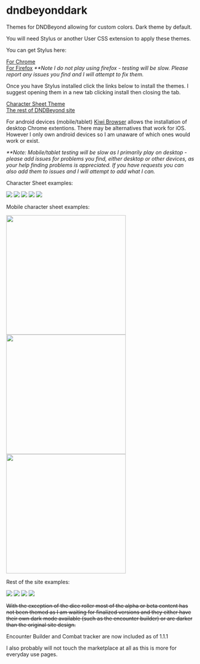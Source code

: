 # dndbeyonddark
Themes for DNDBeyond allowing for custom colors. Dark theme by default.


You will need Stylus or another User CSS extension to apply these themes. 

You can get Stylus here:

<a href="https://chrome.google.com/webstore/detail/stylus/clngdbkpkpeebahjckkjfobafhncgmne?hl=en">For Chrome</a><br>
<a href="https://addons.mozilla.org/en-CA/firefox/addon/styl-us/">For Firefox</a>  <i>**Note I do not play using firefox - testing will be slow. Please report any issues you find and I will attempt to fix them.</i>

Once you have Stylus installed click the links below to install the themes. I suggest opening them in a new tab clicking install then closing the tab.

<a href="https://github.com/Azmoria/dndbeyonddark/raw/master/DNDBeyond%20Character%20Sheet.user.css">Character Sheet Theme</a>
<br>
<a href="https://github.com/Azmoria/dndbeyonddark/raw/master/DNDBeyond%20site%20dark.user.css">The rest of DNDBeyond site</a>


For android devices (mobile/tablet) <a href="https://kiwibrowser.com/">Kiwi Browser</a> allows the installation of desktop Chrome extentions. There may be alternatives that work for iOS. However I only own android devices so I am unaware of which ones would work or exist.

<i>**Note: Mobile/tablet testing will be slow as I primarily play on desktop - please add issues for problems you find, either desktop or other devices, as your help finding problems is appreciated. If you have requests you can also add them to issues and I will attempt to add what I can.</i>





Character Sheet examples:



<img src="https://github.com/Azmoria/dndbeyonddark/blob/master/Images/Character%20Sheet/Character%20Sheet%20Example%20Ice.JPG?raw=true"/>
<img src="https://github.com/Azmoria/dndbeyonddark/blob/master/Images/Character%20Sheet/CharSheetExampleV2.gif"/>
<img src="https://github.com/Azmoria/dndbeyonddark/blob/master/Images/Character%20Sheet/Color%20Adjustments.PNG?raw=true"/>
<img src="https://github.com/Azmoria/dndbeyonddark/blob/master/Images/Character%20Sheet/DNDbeyond%20Char%20dark.PNG?raw=true"/>
<img src="https://github.com/Azmoria/dndbeyonddark/blob/master/Images/Character%20Sheet/DNDbeyond%20color%20example.PNG?raw=true"/>


Mobile character sheet examples:

<img src="https://github.com/Azmoria/dndbeyonddark/blob/master/Images/Character%20Sheet/Mobile%20Char%20Sheet%20Color.jpg?raw=true" width="320px" />
<img src="https://github.com/Azmoria/dndbeyonddark/blob/master/Images/Character%20Sheet/Mobile%20Char%20Sheet.jpg?raw=true" width="320px" />
<img src="https://github.com/Azmoria/dndbeyonddark/blob/master/Images/Character%20Sheet/Mobile%20Char%20Sheet%20Swipe.jpg?raw=true" width="320px" />

Rest of the site examples:

<img src="https://github.com/Azmoria/dndbeyonddark/blob/master/Images/DNDBeyond%20Dark/DNDbeyond%20main%20page.PNG?raw=true"/>
<img src="https://github.com/Azmoria/dndbeyonddark/blob/master/Images/DNDBeyond%20Dark/basic.PNG?raw=true"/>
<img src="https://github.com/Azmoria/dndbeyonddark/blob/master/Images/DNDBeyond%20Dark/players-hand.PNG?raw=true"/>
<img src="https://github.com/Azmoria/dndbeyonddark/blob/master/Images/DNDBeyond%20Dark/spells.PNG"/>

<s>With the exception of the dice roller most of the alpha or beta content has not been themed as I am waiting for finalized versions and they either have their own dark mode available (such as the encounter builder) or are darker than the original site design.</s>

Encounter Builder and Combat tracker are now included as of 1.1.1

I also probably will not touch the marketplace at all as this is more for everyday use pages.

